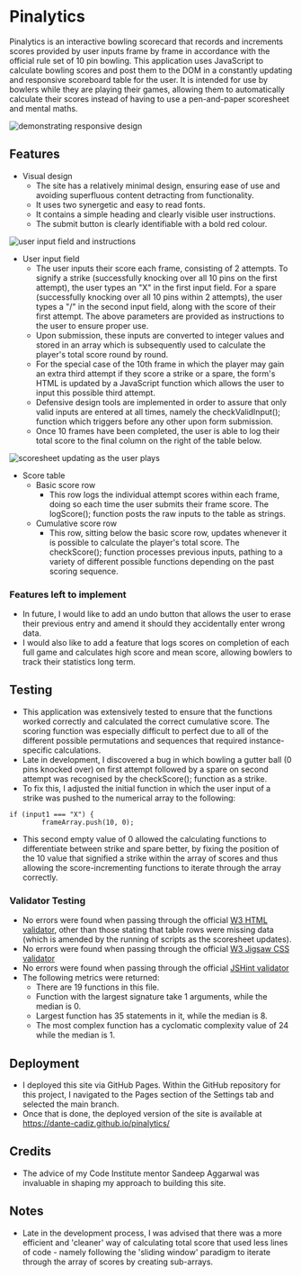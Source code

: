 # Pinalytics

Pinalytics is an interactive bowling scorecard that records and increments scores provided by user inputs frame by frame in accordance with the official rule set of 10 pin bowling. This application uses JavaScript to calculate bowling scores and post them to the DOM in a constantly updating and responsive scoreboard table for the user. It is intended for use by bowlers while they are playing their games, allowing them to automatically calculate their scores instead of having to use a pen-and-paper scoresheet and mental maths.

![demonstrating responsive design](https://i.imgur.com/mZ6xCdL.png)

## Features

- Visual design
    - The site has a relatively minimal design, ensuring ease of use and avoiding superfluous content detracting from functionality.
    - It uses two synergetic and easy to read fonts.
    - It contains a simple heading and clearly visible user instructions. 
    - The submit button is clearly identifiable with a bold red colour.

![user input field and instructions](https://i.imgur.com/HpuuF6i.png)

- User input field
    - The user inputs their score each frame, consisting of 2 attempts. To signify a strike (successfully knocking over all 10 pins on the first attempt), the user types an "X" in the first input field. For a spare (successfully knocking over all 10 pins within 2 attempts), the user types a "/" in the second input field, along with the score of their first attempt. The above parameters are provided as instructions to the user to ensure proper use.
    - Upon submission, these inputs are converted to integer values and stored in an array which is subsequently used to calculate the player's total score round by round. 
    - For the special case of the 10th frame in which the player may gain an extra third attempt if they score a strike or a spare, the form's HTML is updated by a JavaScript function which allows the user to input this possible third attempt. 
    - Defensive design tools are implemented in order to assure that only valid inputs are entered at all times, namely the checkValidInput(); function which triggers before any other upon form submission.
    - Once 10 frames have been completed, the user is able to log their total score to the final column on the right of the table below. 

![scoresheet updating as the user plays](https://i.imgur.com/TryojF0.png)

- Score table
    - Basic score row
        - This row logs the individual attempt scores within each frame, doing so each time the user submits their frame score. The logScore(); function posts the raw inputs to the table as strings.
    - Cumulative score row
        - This row, sitting below the basic score row, updates whenever it is possible to calculate the player's total score. The checkScore(); function processes previous inputs, pathing to a variety of different possible functions depending on the past scoring sequence.

### Features left to implement

- In future, I would like to add an undo button that allows the user to erase their previous entry and amend it should they accidentally enter wrong data.
- I would also like to add a feature that logs scores on completion of each full game and calculates high score and mean score, allowing bowlers to track their statistics long term.

## Testing

- This application was extensively tested to ensure that the functions worked correctly and calculated the correct cumulative score. The scoring function was especially difficult to perfect due to all of the different possible permutations and sequences that required instance-specific calculations. 
- Late in development, I discovered a bug in which bowling a gutter ball (0 pins knocked over) on first attempt followed by a spare on second attempt was recognised by the checkScore(); function as a strike.
- To fix this, I adjusted the initial function in which the user input of a strike was pushed to the numerical array to the following:
``` 
if (input1 === "X") {
        frameArray.push(10, 0);
```
- This second empty value of 0 allowed the calculating functions to differentiate between strike and spare better, by fixing the position of the 10 value that signified a strike within the array of scores and thus allowing the score-incrementing functions to iterate through the array correctly.

### Validator Testing

- No errors were found when passing through the official [W3 HTML validator](https://validator.w3.org/), other than those stating that table rows were missing data (which is amended by the running of scripts as the scoresheet updates).
- No errors were found when passing through the official [W3 Jigsaw CSS validator](https://jigsaw.w3.org/css-validator/validator)
- No errors were found when passing through the official [JSHint validator](https://www.jshint.com)
- The following metrics were returned:
    - There are 19 functions in this file.
    - Function with the largest signature take 1 arguments, while the median is 0.
    - Largest function has 35 statements in it, while the median is 8.
    - The most complex function has a cyclomatic complexity value of 24 while the median is 1.

## Deployment

- I deployed this site via GitHub Pages. Within the GitHub repository for this project, I navigated to the Pages section of the Settings tab and selected the main branch.
- Once that is done, the deployed version of the site is available at https://dante-cadiz.github.io/pinalytics/

## Credits

- The advice of my Code Institute mentor Sandeep Aggarwal was invaluable in shaping my approach to building this site.

## Notes

- Late in the development process, I was advised that there was a more efficient and 'cleaner' way of calculating total score that used less lines of code - namely following the 'sliding window' paradigm to iterate through the array of scores by creating sub-arrays. 
